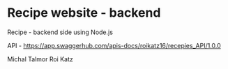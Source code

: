 # Recipe website - backend
Recipe - backend side
using Node.js

API - 
https://app.swaggerhub.com/apis-docs/roikatz16/recepies_API/1.0.0
 
Michal Talmor
Roi Katz 
